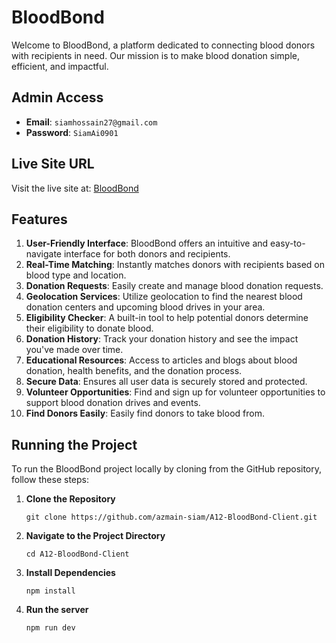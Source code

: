 # BloodBond

Welcome to BloodBond, a platform dedicated to connecting blood donors with recipients in need. Our mission is to make blood donation simple, efficient, and impactful.

## Admin Access

- **Email**: `siamhossain27@gmail.com`
- **Password**: `SiamAi0901`

## Live Site URL

Visit the live site at: [BloodBond](https://blood-bond-f0feb.web.app)

## Features

1. **User-Friendly Interface**: BloodBond offers an intuitive and easy-to-navigate interface for both donors and recipients.
2. **Real-Time Matching**: Instantly matches donors with recipients based on blood type and location.
3. **Donation Requests**: Easily create and manage blood donation requests.
4. **Geolocation Services**: Utilize geolocation to find the nearest blood donation centers and upcoming blood drives in your area.
5. **Eligibility Checker**: A built-in tool to help potential donors determine their eligibility to donate blood.
6. **Donation History**: Track your donation history and see the impact you've made over time.
7. **Educational Resources**: Access to articles and blogs about blood donation, health benefits, and the donation process.
8. **Secure Data**: Ensures all user data is securely stored and protected.
9. **Volunteer Opportunities**: Find and sign up for volunteer opportunities to support blood donation drives and events.
10. **Find Donors Easily**: Easily find donors to take blood from.

## Running the Project

To run the BloodBond project locally by cloning from the GitHub repository, follow these steps:

1. **Clone the Repository**

   ```terminal
   git clone https://github.com/azmain-siam/A12-BloodBond-Client.git
2. **Navigate to the Project Directory**

   ```terminal
   cd A12-BloodBond-Client
3. **Install Dependencies**

   ```terminal
   npm install
4. **Run the server**

   ```terminal
   npm run dev
